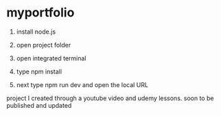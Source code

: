# myportfolio


1. install node.js

2. open project folder

3. open integrated terminal

4. type npm install

5. next type npm run dev and open the local URL

project I created through a youtube video and udemy lessons. soon to be published and updated 
